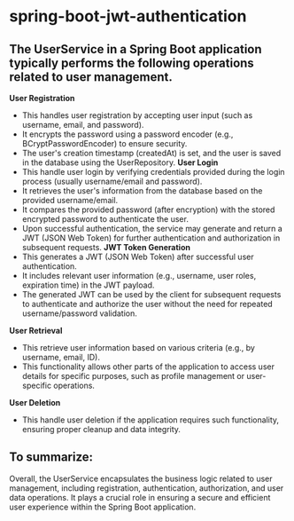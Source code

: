 # spring-boot-jwt-authentication

## The UserService in a Spring Boot application typically performs the following operations related to user management.

**User Registration**

+ This handles user registration by accepting user input (such as username, email, and password).
+ It encrypts the password using a password encoder (e.g., BCryptPasswordEncoder) to ensure security.
+ The user's creation timestamp (createdAt) is set, and the user is saved in the database using the UserRepository.
  **User Login**
+ This handle user login by verifying credentials provided during the login process (usually username/email and
  password).
+ It retrieves the user's information from the database based on the provided username/email.
+ It compares the provided password (after encryption) with the stored encrypted password to authenticate the user.
+ Upon successful authentication, the service may generate and return a JWT (JSON Web Token) for further authentication
  and authorization in subsequent requests.
  **JWT Token Generation**
+ This generates a JWT (JSON Web Token) after successful user authentication.
+ It includes relevant user information (e.g., username, user roles, expiration time) in the JWT payload.
+ The generated JWT can be used by the client for subsequent requests to authenticate and authorize the user without the
  need for repeated username/password validation.

**User Retrieval**

+ This retrieve user information based on various criteria (e.g., by username, email, ID).
+ This functionality allows other parts of the application to access user details for specific purposes, such as profile
  management or user-specific operations.

**User Deletion**

+ This handle user deletion if the application requires such functionality, ensuring proper cleanup and data integrity.

## To summarize:

Overall, the UserService encapsulates the business logic related to user management, including registration,
authentication, authorization, and user data operations. It plays a crucial role in ensuring a secure and efficient user
experience within the Spring Boot application.
